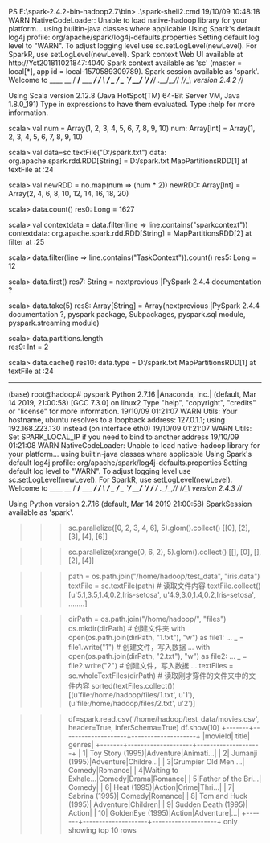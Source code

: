 PS E:\spark-2.4.2-bin-hadoop2.7\bin> .\spark-shell2.cmd
19/10/09 10:48:18 WARN NativeCodeLoader: Unable to load native-hadoop library for your platform... using builtin-java classes where applicable
Using Spark's default log4j profile: org/apache/spark/log4j-defaults.properties
Setting default log level to "WARN".
To adjust logging level use sc.setLogLevel(newLevel). For SparkR, use setLogLevel(newLevel).
Spark context Web UI available at http://Yct201811021847:4040
Spark context available as 'sc' (master = local[*], app id = local-1570589309789).
Spark session available as 'spark'.
Welcome to
      ____              __
     / __/__  ___ _____/ /__
    _\ \/ _ \/ _ `/ __/  '_/
   /___/ .__/\_,_/_/ /_/\_\   version 2.4.2
      /_/

Using Scala version 2.12.8 (Java HotSpot(TM) 64-Bit Server VM, Java 1.8.0_191)
Type in expressions to have them evaluated.
Type :help for more information.

scala> val num = Array(1, 2, 3, 4, 5, 6, 7, 8, 9, 10)
num: Array[Int] = Array(1, 2, 3, 4, 5, 6, 7, 8, 9, 10)

scala> val data=sc.textFile("D:/spark.txt")
data: org.apache.spark.rdd.RDD[String] = D:/spark.txt MapPartitionsRDD[1] at textFile at <console>:24

scala> val newRDD = no.map(num => (num * 2))
newRDD: Array[Int] = Array(2, 4, 6, 8, 10, 12, 14, 16, 18, 20)

scala> data.count()
res0: Long = 1627

scala> val contextdata = data.filter(line => line.contains("sparkcontext"))
contextdata: org.apache.spark.rdd.RDD[String] = MapPartitionsRDD[2] at filter at <console>:25

scala> data.filter(line => line.contains("TaskContext")).count()
res5: Long = 12

scala> data.first()
res7: String = nextprevious |PySpark 2.4.4 documentation ?

scala> data.take(5)
res8: Array[String] = Array(nextprevious |PySpark 2.4.4 documentation ?, pyspark package, Subpackages, pyspark.sql module, pyspark.streaming module)

scala>  data.partitions.length    
res9: Int = 2

scala>  data.cache()
res10: data.type = D:/spark.txt MapPartitionsRDD[1] at textFile at <console>:24

-----------------------------------------------------------------------------------------------------------------------------------------

(base) root@hadoop# pyspark
Python 2.7.16 |Anaconda, Inc.| (default, Mar 14 2019, 21:00:58) 
[GCC 7.3.0] on linux2
Type "help", "copyright", "credits" or "license" for more information.
19/10/09 01:21:07 WARN Utils: Your hostname, ubuntu resolves to a loopback address: 127.0.1.1; using 192.168.223.130 instead (on interface eth0)
19/10/09 01:21:07 WARN Utils: Set SPARK_LOCAL_IP if you need to bind to another address
19/10/09 01:21:08 WARN NativeCodeLoader: Unable to load native-hadoop library for your platform... using builtin-java classes where applicable
Using Spark's default log4j profile: org/apache/spark/log4j-defaults.properties
Setting default log level to "WARN".
To adjust logging level use sc.setLogLevel(newLevel). For SparkR, use setLogLevel(newLevel).
Welcome to
      ____              __
     / __/__  ___ _____/ /__
    _\ \/ _ \/ _ `/ __/  '_/
   /__ / .__/\_,_/_/ /_/\_\   version 2.4.3
      /_/

Using Python version 2.7.16 (default, Mar 14 2019 21:00:58)
SparkSession available as 'spark'.
>>> sc.parallelize([0, 2, 3, 4, 6], 5).glom().collect()
[[0], [2], [3], [4], [6]] 

>>> sc.parallelize(xrange(0, 6, 2), 5).glom().collect()
[[], [0], [], [2], [4]]

>>> path = os.path.join("/home/hadoop/test_data", "iris.data")  
>>> textFile = sc.textFile(path)  # 读取文件内容
>>> textFile.collect()
[u'5.1,3.5,1.4,0.2,Iris-setosa', u'4.9,3.0,1.4,0.2,Iris-setosa', ……..]

>>> dirPath = os.path.join("/home/hadoop/", "files")
>>> os.mkdir(dirPath)                # 创建文件夹
>>> with open(os.path.join(dirPath, "1.txt"), "w") as file1:
...     _ = file1.write("1")         # 创建文件，写入数据
... 
>>> with open(os.path.join(dirPath, "2.txt"), "w") as file2:
...     _ = file2.write("2")         # 创建文件，写入数据
... 
>>> textFiles = sc.wholeTextFiles(dirPath)    # 读取刚才穿件的文件夹中的文件内容
>>> sorted(textFiles.collect())
[(u'file:/home/hadoop/files/1.txt', u'1'), (u'file:/home/hadoop/files/2.txt', u'2')]

>>> df=spark.read.csv('/home/hadoop/test_data/movies.csv',header=True, inferSchema=True)
>>> df.show(10)
+-------+--------------------+--------------------+
|movieId|               title|              genres|
+-------+--------------------+--------------------+
|      1|    Toy Story (1995)|Adventure|Animati...|
|      2|      Jumanji (1995)|Adventure|Childre...|
|      3|Grumpier Old Men ...|      Comedy|Romance|
|      4|Waiting to Exhale...|Comedy|Drama|Romance|
|      5|Father of the Bri...|              Comedy|
|      6|         Heat (1995)|Action|Crime|Thri...|
|      7|      Sabrina (1995)|      Comedy|Romance|
|      8| Tom and Huck (1995)|  Adventure|Children|
|      9| Sudden Death (1995)|              Action|
|     10|    GoldenEye (1995)|Action|Adventure|...|
+-------+--------------------+--------------------+
only showing top 10 rows


